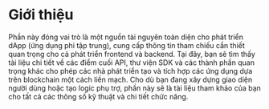 # Giới thiệu

Phần này đóng vai trò là một nguồn tài nguyên toàn diện cho phát triển dApp (ứng dụng phi tập trung), cung cấp thông tin tham chiếu cần thiết quan trọng cho cả phát triển frontend và backend. Tại đây, bạn sẽ tìm thấy tài liệu chi tiết về các điểm cuối API, thư viện SDK và các thành phần quan trọng khác cho phép các nhà phát triển tạo và tích hợp các ứng dụng dựa trên blockchain một cách liền mạch. Cho dù bạn đang xây dựng giao diện người dùng hoặc tạo logic phụ trợ, phần này sẽ là tài liệu tham khảo của bạn cho tất cả các thông số kỹ thuật và chi tiết chức năng.
